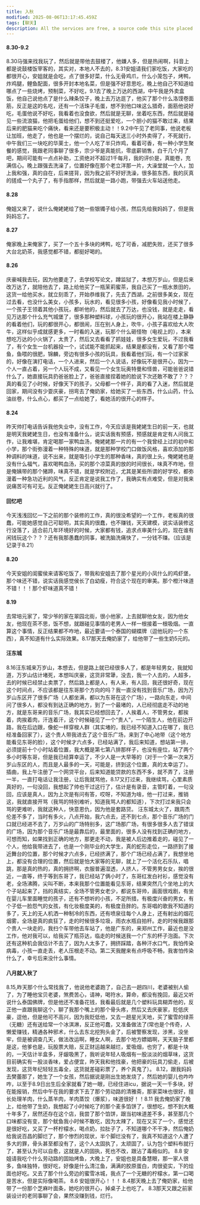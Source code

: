 ```yaml
---
title: 入秋
modified: 2025-08-06T13:17:45.459Z
tags: [聊天]
description: All the services are free, a source code this site placed on github repository and intergration with netlify service, another service that you can use is github page for hosting your own static site.
---
```

#### 8.30-9.2
8.30马强来找我玩了，然后就是带他去鼓楼了，他嫌人多，但是热闹啊，抖音上都是说鼓楼饭宰客的，其实对，本地人不去的，8.31安姐请我们家吃饭，大家吃的都很开心，安姐就是会吃，点了很多好菜，什么无骨鸡爪，什么小笼包子，烤鸭，炸鸡腿，鲤鱼配面，很多开封本地名菜，但是强不好意思吃，晚上他自己不知道给哪点了一些烧烤，预制菜，不好吃，9.1去了晚上万达的西湖，中午我是外卖盒饭，他自己说他点了是什么辣条饺子，晚上去万达逛了，他买了那个什么洛馍卷面筋，反正是这的名吃，还有一个活珠子毛蛋，想不到他口味这么猎奇，面筋他说好吃，毛蛋他说不好吃，我看着也没食欲，然后就是无聊，坐着吃东西，然后就是碰见一些流浪猫，他把毛蛋给他们，想不到还挺爱吃，一个胆小的猫不敢过来，结果后来的肥猫来吃个痛快，看来还是要积极主动！！9.2中午见了老同事，他说老板让加班，他走了，他也是一个摆烂的，说自己每天送三小时外卖得了，不死就行，中午我们三一块吃的华莱士，他一个人吃了半只炸鸡，看着可香，有一种小学生聚餐的感觉，我跟老同事聊了很多，宗少爷是真能抗，零底薪销售，白干几个月了吧，期间可能有一点点补助，工资绝对不超过1千每月，我的评价是，真能卷，充满信心。晚上跟强去洗澡了，位置好像在那个老立洋那一片，大澡堂就一个人，加上我和强，真的自在，后来搓背，因为我之前不好好洗澡，很多脏东西，我的灰真的搓成一个丸子了，有手指那样，然后就是一路小跑，带强去火车站送他走。
#### 8.28
俺姐又来了，说什么俺姥姥给了她一些银镯子给小孩，然后先给我妈妈了，但是我妈妈忘了。
#### 8.27
俺家晚上来俺家了，买了一个五十多块的烤鸭，吃了可香，减肥失败，还买了很多大台北奶茶，我感觉都不错，都挺好喝的。
#### 8.26 
庆豪喊我去玩，因为他要走了，去学校写论文，蹲监狱了，本想万岁山，但是后来改万达了，就陪他去了，路上给他买了一瓶茉莉蜜茶，我自己买了一瓶水景田的，这货一给他买水，就立刻乖了，开始恭维我了，先去了西湖，之前很多美女，现在过去看，也没什么美女，小孩多，玩水的，看见很多小孩，好像看见我小时候了，一个孩子王领着其他小孩玩，都听他的，然后就去了万达，也没钱，就是走走，看见万达那个什么充气城堡了，很多那种塑料球，小孩玩的很开心，我站在楼上静静的看着他们，玩的都很开心，都很闹，压在别人身上，吹牛，小孩子喜欢给大人吹牛，这样似乎成就感更多，一时看的入迷，玩那个什么砸怪物（电视上的），本来想吃万达的小火锅了，太贵了，然后又去看看了抓娃娃，很多女生爱玩，不过我看了，有个女生一台机器投一个，试试能不能抓起来，结果是都没有，又看了那个喂鱼，鱼喂的很肥，锦麟，旁边有很多小孩的玩具，我看着他们玩，有一个过家家的，好像在演打电话，一个人进来，然后一个人说话，好像玩不是很开心，因为一个人一直占着，另一个人玩不成，又看见一个女生玩奥特曼和怪兽，可能爸爸说错什么了，她直接玩具扔爸爸脸上了，爸爸直接捏着她的脸说下次还敢不敢了？？？真的看见了小时候，好像天下的孩子，父母都一个样子，真的看了入迷，然后就是回家，期间没有少耍庆豪，拐弯去了俺奶家，给她买了一些东西，什么山药，什么油丝卷，什么点心，都买了一点给她了，看她活的很开心的样子。
#### 8.24
昨天帅打电话告诉我他失业中，没有工作，今天应该是我姥姥生日的前一天，也就是明天我姥姥生日，也没有准备什么，说实话我有预感，预感就是肯定有人问我工作，让我难堪，肯定喝那一家鸭血汤，俺姥姥那一片的有一个我曾经上过的初中和小学，那个街弥漫着一种特殊的味道，就是那种学校门口做饭风格，喜欢添加的那种调料的味道，说不出来，就是吸引小学生的那种香味，真的很上头，俺姥姥也是没有什么福气，喜欢喝鸭血汤，买的那个凉菜真的放的时间很长，味真不咋地，但是俺姨带的那个猪蹄，味真不错，就是学校附近，尤其是某些所谓的好学校，都弥漫着一种急功近利的风气，反正肯定是说我工作了，我确实有点难受，但是对我来说痛苦可有可无。反正俺姥姥生日高兴就行了。
#### 回忆吧
今天浅浅回忆一下之前的那个装修的工作，真的很没希望的一个工作，老板真的很蠢，可能她感觉自己可聪明，其实真的很蠢，也不赚钱，天天建模，说实话装修这行没落了，适合前几年环境好的时候，大家都有钱，追求点审美什么的，现在谁有闲钱玩这个？？？还有我那愚蠢的同事，被洗脑洗痛快了，一分钱不赚。（应该是记录于8.21）
#### 8.20
今天安姐的闺蜜侯来请客吃饭了，带我和安姐去了那个星光的小凤什么的鸡虾堡，那个味还不错，说实话我感觉侯长了白幼瘦，符合这个现在的审美。那个橙汁味道不错！！！那个虾味道真不错！
#### 8.19
去常培元家了，常少爷的家在翠园北街，很小他家，上去就聊他女友，因为他女友，他现在茶不思，饭不想，就跟碰见事情的老男人一样一根接着一根吸烟。一直算这个事情，反正结果都不咋地，最近要请一个泰国的蝴蝶牌（逗他玩的一个东西），真不知道有什么实际效果。8.17那天去俺奶家了，给他带了一些生奶5元的。
#### 汪东城
8.16汪东城来万岁山，本想去，但是路上就已经很多人了，都是年轻男女，我就知道，万岁山估计堵死，本想叫庆豪，这货非常犟，没去，我一个人去的，人超多，去的时候已经禁止卖票了，然后路上都是人，有人来，有人回，我还很好奇，现在这个时间点，不应该都是往东哥那个方向的吗？我一直没有找到音乐广场，因为万岁山东区开了很多广场（人都坐满，都以为东哥在这个广场），一路向东走，中间问了很多人，都没有到达正确的地方，到了一个最堵的，人已经彻底走不动的地方，就是东哥来的音乐广场，我其实已经想回去了，人挨着人，不管男女，都挨着，肉挨着肉，汗连着汗，这个时候碰见了一个“贵人”，一个陌生人，他在前边开路，我在后边跟，像蛇一样穿梭人群（其实堵的，我已经不知道入口在哪了，我已经准备回家了），这个贵人带我进去了这个音乐广场，来到了中心地带（这个地方能看见东哥的脸），这个时候才六点多，已经站满了，我后来知道，想站第一排，必须提前十个小时站着位置，我大概是第七第八排那样子，也没有座位，站了两个多小时等东哥，但是我已经算幸运了，不少人是一大早等的（对于一个第一次来万岁山东区的人，而且是人最多的一天，可能是，挤到这个位置，真的太幸运了）。插曲，我上午注册了一个网贷平台，后来知道能贷款的东西不多，就不弄了，注册一半，一直打电话让我注册，让后我就骂他，8.17又打过来，我继续骂，心里素质真好的，一句没回，我想起了帅也干过这行了，估计是有录音，主管盯着，一句没回，应该是真人，因为上次是有问有答，哎呀，不知道为啥，他一打过来，推销这，我就直接开骂（我骂的特别难听，知道我骂人的都知道），下次打过来我只会骂的更难听，我就这种人，快意恩仇，因为他是套路贷。
汪东城太火了，跟周杰伦差不多了，当时有多火，八点开始，我六点去，还不到七点，那个音乐广场的门口就已经进不去了，万岁山的广场特别多，这广场那广场，有很多很多人去了错误的广场，因为那个音乐广场是最靠后的，最里面的，很多人没有找到正确的地方，可想而知，如果找到正确的地方，那更走不动，我是被人后边推着走的，碰见了一个人，他给我带进去了，也是一个刚毕业的大学生，真的蛇形走位，一路挤到了接近舞台的位置，那个时候才六点多，已经挤满了，那个广场已经占满了，我想坐地上，都没有合理的位置，然后就是怕大家等的无聊，就上了一个活化石乐队，唱跳，那是真的热的，真的拥挤啊，衣服普遍湿透，人挤人，不管男男女女，挨的很近，一直等，终于等到东哥了，我已经站了俩小时了，东哥红发白衬衫，感觉没有老，全场沸腾，尖叫不断，本来我那个位置能看见东哥，结果突然几个坐地上的大个子站起来了，挡的真结实，全场不管男女老少，都说东哥帅，画面很戏剧，有坐在婴儿车里面睡觉的孩子，还有不想听的小孩，不足所措，有极度兴奋的男女，有个子低一脸怨气的女孩，有化妆极度美的，有极度丑胖的。东哥唱的歌我不知道的多了，天上的无人机洒一种制冷的东西，还有喷泉往每个人身上，还有射出的烟花烟雾，全场是真的疯狂了，走的时候很多垃圾，雨衣水瓶自拍杆。走的时候我跟那个贵人一块走的，我扫个车带他去车站了，他是广东的，来郑州工作，最近也是没工作，他对我可以，给我买了瓶芬达，临走的时候送我一个广东的杯子泡面。下次还有这种机会我估计不去了，因为人太多了，拥挤踩踏，各种汗水口气，我怕传染病毒，小孩一直走丢，老人压根走不动。第二天我醒来有点呼吸不畅，我害怕传染什么了，幸亏后来没什么事情。

#### 八月就入秋了
8.15,昨天那个什么常找我了，他说他老婆跑了，自己去一趟四川，老婆被别人偷了，为了睡他宝贝老婆，煞费苦心，请神，喝符水，算命，都没有挽回，最近又听说什么泰国佛牌，但是他还不准备花钱，我看最后就是几个塑料玩具糊弄他的，反正他一直跟我聊这个，聊了我那个嘴上的那个骨头疼，然后又去庆豪家，贬低庆豪，逗他，但是他可不高兴，因为我贬低他，又去一趟星光天地，买了蜜雪的绿茶（无糖）还有送给常一个冰淇淋，反正他可蠢，又准备做法了(常也是个传奇，人懒爱赚钱，精通各种邪术，什么去东北挖狗头金了，后被警察发现，涉黑，没坐牢，但是被调查几天，做法改运啊，睡女人啊，去那个地方嫖娼啊，天天脑子里都是这，他爹也是，玩股票大赔，反正财运越来越烂，爱吸烟，也穷了，都是十块的，一天估计半盒多，牙龈吸黑了，我听说年轻人吸烟有一股淡淡的烟草味，这货目前确实有一股淡香味，爱占便宜，昨天我和他找豪，他把豪的玩具刀偷走，后被发现，这货年纪轻轻五毒全，这货就差碰彩票了，养个真鬼了）。
8.12，跟我妈妈去樊蕾那了，她生了一个女孩，然后据说是刚出生她发烧了，然后她的婴儿也咋咋咋，以至于8.9日出生后全家就看了她一眼，已经住进icu，据说一天一千多块，好在能报销，然后中午在我的要求下去了那个劳动路的清雅斋，那家菜味也很好，擅长处理羊肉，什么蒸羊肉，羊肉蒸饺（爆浆），味道很好！！8.11 我去俺奶家了晚上，给他带了生奶，我想起了小时候吃了的那个麦多馅饼了，很想吃，想不到大概十年多了，居然还存在这个店，我尝了那个馅饼，跟当初味道差不多，甚至那几个口味都没有变，那个鱿鱼我小时候不敢吃，因为太辣了，现在又买了一个，感觉还是很好吃，又买了一杯柠檬水，喝点奶，拉肚子了，不知道哪个不干净，然后俺奶给我说百昌的脚烂了，那个惨烈的现状，半个脚烂没有了，我真不知道这个人遭了多大的罪，骨头甚至都没有了，这个人太固执了，太顽固了，认为包个塑料布就行了，甚至认为可以自愈，这就是人的固执，死也不改，跟沾了毒瘾似的。
8.8 安姐请我吃个什么劳动路的固始烤鱼，大晚上了，安姐也是具备慧眼，那一家人很多，鱼味独特，很好吃，好像是什么清江鱼，满满的胶原蛋白，肉很瓷实，下的烩面也好吃。又去了那个什么旁边的蜜雪冰城，我点了一个无糖的柠檬水，第一口喝是苦水，但是实际像喝茶。
8.6 安姐很开心！！！
8.4那天晚上去了俺奶家，给他带了一份那个芝麻叶面条，她吃的很开心，掉桌子上也吃了。
8.3那天又跟之前家装设计的老同事聊了会，果然没赚到钱，烂行。
